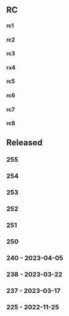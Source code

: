 
## RC

#### rc1
#### rc2
#### rc3
#### rx4
#### rc5
#### rc6
#### rc7
#### rc8


## Released

### 255
### 254
### 253
### 252
### 251
### 250
### 240 - 2023-04-05 
### 238 - 2023-03-22
### 237 - 2023-03-17 
### 225 - 2022-11-25






